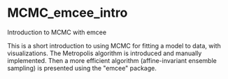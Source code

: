 # MCMC_emcee_intro
Introduction to MCMC with emcee

This is a short introduction to using MCMC for fitting a model to data, with visualizations. The Metropolis algorithm is introduced and manually implemented. Then a more efficient algorithm (affine-invariant ensemble sampling) is presented using the "emcee" package.